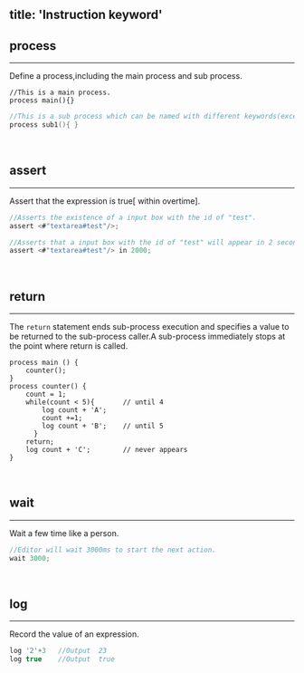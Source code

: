 title: 'Instruction keyword'
---

## process
---

Define a process,including the main process and sub process.

```
//This is a main process.
process main(){}
```
```C 
//This is a sub process which can be named with different keywords(except 'main').
process sub1(){ }
```
<br>

## assert
---

Assert that the expression is true[ within overtime].

```C
//Asserts the existence of a input box with the id of "test".
assert <#"textarea#test"/>;
```
```C 
//Asserts that a input box with the id of "test" will appear in 2 seconds.
assert <#"textarea#test"/> in 2000;
```
<br>

## return
---
The `return` statement ends sub-process execution and specifies a value to be returned to the sub-process caller.A sub-process immediately stops at the point where return is called.
```
process main () { 
	counter(); 
}
process counter() {
	count = 1;
	while(count < 5){	    // until 4
		log count + 'A';
		count +=1;
		log count + 'B';    // until 5
      }
	return;
    log count + 'C';        // never appears      
}
```
<br>

## wait
---

Wait a few time like a person.

```C
//Editor will wait 3000ms to start the next action.
wait 3000;
```
<br>

## log
---

Record the value of an expression.

```C
log '2'+3	//Output  23
log true	//Output  true
```
